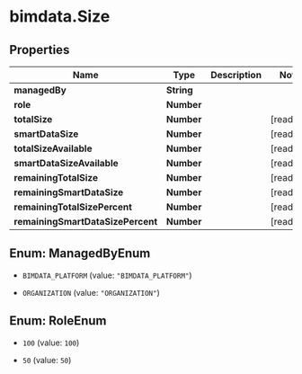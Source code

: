 # bimdata.Size

## Properties

Name | Type | Description | Notes
------------ | ------------- | ------------- | -------------
**managedBy** | **String** |  | 
**role** | **Number** |  | 
**totalSize** | **Number** |  | [readonly] 
**smartDataSize** | **Number** |  | [readonly] 
**totalSizeAvailable** | **Number** |  | [readonly] 
**smartDataSizeAvailable** | **Number** |  | [readonly] 
**remainingTotalSize** | **Number** |  | [readonly] 
**remainingSmartDataSize** | **Number** |  | [readonly] 
**remainingTotalSizePercent** | **Number** |  | [readonly] 
**remainingSmartDataSizePercent** | **Number** |  | [readonly] 



## Enum: ManagedByEnum


* `BIMDATA_PLATFORM` (value: `"BIMDATA_PLATFORM"`)

* `ORGANIZATION` (value: `"ORGANIZATION"`)





## Enum: RoleEnum


* `100` (value: `100`)

* `50` (value: `50`)




